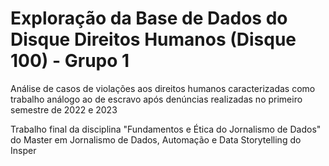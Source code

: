 # Exploração da Base de Dados do Disque Direitos Humanos (Disque 100) - Grupo 1

Análise de casos de violações aos direitos humanos caracterizadas como trabalho análogo ao de escravo após denúncias realizadas no primeiro semestre de 2022 e 2023

Trabalho final da disciplina "Fundamentos e Ética do Jornalismo de Dados" do Master em Jornalismo de Dados, Automação e Data Storytelling do Insper
